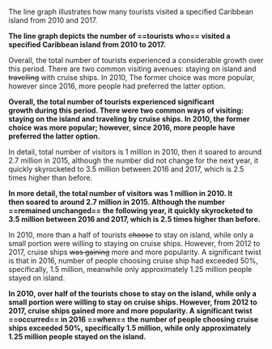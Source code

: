 The line graph illustrates how many tourists visited a specified Caribbean island from 2010 and 2017.

**The line graph depicts the number of ==tourists who== visited a specified Caribbean island from 2010 to 2017.**

Overall, the total number of tourists experienced a considerable growth over this period. There are two common visiting avenues: staying on island and ~~travelling~~ with cruise ships. In 2010, The former choice was more popular, however since 2016, more people had preferred the latter option.

**Overall, the total number of tourists experienced significant growth during this period. There were two common ways of visiting: staying on the island and traveling by cruise ships. In 2010, the former choice was more popular; however, since 2016, more people have preferred the latter option.**

In detail, total number of visitors is 1 million in 2010, then it soared to around 2.7 million in 2015, although the number did not change for the next year, it quickly skyrocketed to 3.5 million between 2016 and 2017, which is 2.5 times higher than before.

**In more detail, the total number of visitors was 1 million in 2010. It then soared to around 2.7 million in 2015. Although the number ==remained unchanged== the following year, it quickly skyrocketed to 3.5 million between 2016 and 2017, which is 2.5 times higher than before.**

In 2010, more than a half of tourists ~~choose~~ to stay on island, while only a small portion were willing to staying on cruise ships. However, from 2012 to 2017, cruise ships ~~was gaining~~ more and more popularity. A significant twist is that in 2016, number of people choosing cruise ship had exceeded 50%, specifically, 1.5 million, meanwhile only approximately 1.25 million people stayed on island.

**In 2010, over half of the tourists chose to stay on the island, while only a small portion were willing to stay on cruise ships. However, from 2012 to 2017, cruise ships gained more and more popularity. A significant twist ==occurred== in 2016 ==when== the number of people choosing cruise ships exceeded 50%, specifically 1.5 million, while only approximately 1.25 million people stayed on the island.**

